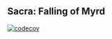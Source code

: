 ## Sacra: Falling of Myrd
[![codecov](https://codecov.io/gh/tetu-io/tetu-game/branch/master/graph/badge.svg?token=6K6BAWDV4P)](https://codecov.io/gh/tetu-io/tetu-game)
